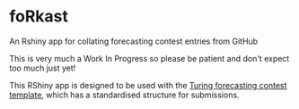 # foRkast

An Rshiny app for collating forecasting contest entries from GitHub

This is very much a Work In Progress so please be patient and don't expect too much just yet!

This RShiny app is designed to be used with the [Turing forecasting contest template](https://github.com/TuringPPL/forecasting-contest-template), which has a standardised structure for submissions.
